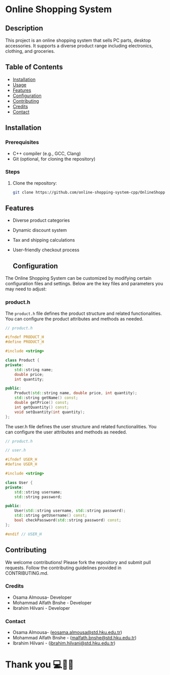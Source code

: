 
# Online Shopping System

## Description
This project is an online shopping system that sells PC parts, desktop accessories. It supports a diverse product range including electronics, clothing, and groceries.

## Table of Contents
- [Installation](#installation)
- [Usage](#usage)
- [Features](#features)
- [Configuration](#configuration)
- [Contributing](#contributing)
- [Credits](#credits)
- [Contact](#contact)

## Installation
### Prerequisites
- C++ compiler (e.g., GCC, Clang)
- Git (optional, for cloning the repository)

### Steps
1. Clone the repository:
   ```bash
   git clone https://github.com/online-shopping-system-cpp/OnlineShoppingSystem

## Features
- Diverse product categories
- Dynamic discount system
- Tax and shipping calculations
- User-friendly checkout process

  ## Configuration

The Online Shopping System can be customized by modifying certain configuration files and settings. Below are the key files and parameters you may need to adjust:

### product.h
The `product.h` file defines the product structure and related functionalities. You can configure the product attributes and methods as needed.
```cpp
// product.h

#ifndef PRODUCT_H
#define PRODUCT_H

#include <string>

class Product {
private:
    std::string name;
    double price;
    int quantity;

public:
    Product(std::string name, double price, int quantity);
    std::string getName() const;
    double getPrice() const;
    int getQuantity() const;
    void setQuantity(int quantity);
};

```
The user.h file defines the user structure and related functionalities. You can configure the user attributes and methods as needed.

```cpp
// product.h

// user.h

#ifndef USER_H
#define USER_H

#include <string>

class User {
private:
    std::string username;
    std::string password;

public:
    User(std::string username, std::string password);
    std::string getUsername() const;
    bool checkPassword(std::string password) const;
};

#endif // USER_H


```

## Contributing
We welcome contributions! Please fork the repository and submit pull requests. Follow the contributing guidelines provided in CONTRIBUTING.md.

### Credits
- Osama Almousa- Developer
- Mohammad Alfath Bnshe - Developer
- Ibrahim Hilvani - Developer

### Contact
- Osama Almousa- (eosama.almousa@std.hku.edu.tr)
- Mohammad Alfath Bnshe - (malfath.bnshe@std.hku.edu.tr)
- Ibrahim Hilvani - (ibrahim.hilvani@std.hku.edu.tr)

# Thank you 💻🤗🛒
